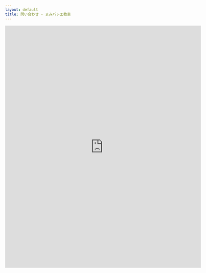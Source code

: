 ```yaml
---
layout: default
title: 問い合わせ - まみバレエ教室
---
```


<iframe src="https://docs.google.com/forms/d/e/1FAIpQLScjqAmFxNxrRTEmBdv0Y_XJB1mPM-OlGMJlhrZaaS7_6XuCpg/viewform?embedded=true" width="640" height="789" frameborder="0" marginheight="0" marginwidth="0">読み込んでいます…</iframe>
